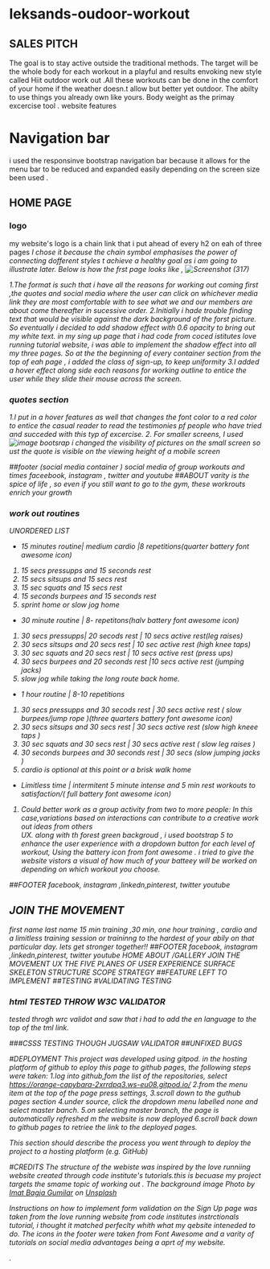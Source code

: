 # leksands-oudoor-workout
## SALES PITCH
The goal is to stay active outside the traditional methods.
The target will be the whole body for each workout in a playful and results envoking new style called Hiit outdoor work out .All these workouts can be done in the comfort of your home if the weather doesn.t allow but better yet outdoor.
The abilty to use things you already own like yours.
Body weight as the primay excercise tool .
website features
# Navigation bar
i used the responsinve bootstrap navigation bar because it allows for the menu bar to be reduced and expanded easily depending on the screen size been used .
## HOME PAGE
### logo
my website's logo is a chain link that i put ahead of every h2 on eah of three pages <i class="fas fa-link">
 I chose it because the chain symbol emphasises the power of connecting dofferent styles t achieve a healthy goal as i am going to illustrate later.
 Below is how the frst page looks like ,
 ![Screenshot (317)](https://user-images.githubusercontent.com/83753891/131582824-183c48eb-3d4d-4249-9f39-b69cf4160e6c.png)

1.The format is such that i have all the reasons for working out coming first  ,the quotes and social media where the user can click on whichever media link they are most comfortable with to see what we and our members are about come thereafter in sucessive order.
 2.Initially i hade trouble finding text that would be visible against the dark background of the forst picture. So eventually i decided to add  shadow effect with 0.6 opacity to bring out my white text. in my sing up page that i  had code from coced istitutes love running tutorial website, i was able to implement the shadow effect into all my three pages.
 So at the the beginning of every container section from  the top of eah page , i added the class of sign-up, to keep uniformity
 3.I added a hover effect along side each reasons for working outline to entice the user while they slide their mouse across the screen.
 ### quotes section
1.I put in a hover features as well that changes the font color to a red color to entice the casual reader to read the testimonies pf people who have tried and succeded with this typ of excercise.
 2. For smaller screens, I used ![image](https://user-images.githubusercontent.com/83753891/131585501-bd88a614-4b0e-4e4b-9749-574000596488.png)
 bootsrap i changed the visibility of pictures on the small screen  so ust the quote is visible on the viewing height of a mobile screen

            
 ##footer (social media container )
 social media of  group workouts and times 
 faceebook, instagram , twitter  and youtube
##ABOUT
varity is the spice of life , so even if you still want to go to the gym, these workrouts enrich your growth
### work out routines
UNORDERED LIST 
 * 15 minutes routine| medium cardio |8 repetitions(quarter battery font awesome icon)
 1. 15 secs pressupps and 15 seconds rest 
 2. 15 secs sitsups and 15 secs rest 
 3. 15 sec squats and 15 secs rest 
 4. 15 seconds burpees and 15 seconds rest 
 5. sprint home or slow jog home
 * 30 minute routine | 8- repetitons(halv battery font awesome icon)
 1. 30 secs pressupps| 20 secods rest | 10 secs active rest(leg raises) 
 2. 30 secs sitsups and 20 secs rest | 10 sec active rest (high knee taps)
 3. 30 sec squats and 20 secs rest   | 10 secs active rest (press ups)
 4. 30 secs burpees and 20 seconds rest |10 secs active rest (jumping  jacks)
 5. slow jog  while taking the long route back home.
 * 1 hour routine | 8-10 repetitions
  1. 30 secs pressupps and 30 secods rest | 30 secs active rest ( slow burpees/jump rope )(three quarters battery font awesome icon)
 2. 30 secs sitsups and 30 secs rest | 30 secs  active rest (slow high kneee taps )
 3. 30 sec squats and 30 secs rest | 30 secs active rest ( slow leg raises )
 4. 30 seconds burpees and 30 seconds rest | 30 secs (slow jumping jacks )
 5. cardio is optional at this point or a brisk walk home 
 
 * Limitless time | intermitent 5 minute intense and 5 min rest workouts to satisfaction/( full battery font awesome icon)
 1. Could better work as a group activity from two  to more people: In this case,variations 
 based on interactions can contribute to a creative work out ideas from others  
 UX. along with th forest green backgroud , i used bootstrap 5 to enhance the user experience with a dropdown button for each level of workout, Using the battery icon from font awesome . i tried to give the website vistors a visual of how much of your batteey will be worked on depending on which workout you choose.
 
 ##FOOTER 
 facebook, instagram ,linkedn,pinterest, twitter youtube
 
  ## JOIN THE MOVEMENT
   first name 
    last name 
    15 min training ,30 min, one hour training , cardio  and a limitless training session or traininng to the hardest of your abily on that particular day.
    lets get stronger together!!
  ##FOOTER 
 facebook, instagram ,linkedn,pinterest, twitter youtube
   HOME 
   ABOUT /GALLERY 
   JOIN THE MOVEMENT
   UX  THE FIVE PLANES OF USER EXPERIENCE
   SURFACE 
   SKELETON 
   STRUCTURE 
   SCOPE
   STRATEGY
   ##FEATURE LEFT TO IMPLEMENT 
   ##TESTING
   #VALIDATING TESTING
   ### html TESTED THROW W3C VALIDATOR
   tested throgh wrc validot and saw that i had to add the en language to the top of the tml link.
   
   ###CSSS TESTING THOUGH JUGSAW VALIDATOR
   ##UNFIXED BUGS
   
   #DEPLOYMENT
   This project was developed using gitpod. in the hosting platform of github
   to eploy this page to github pages, the following steps were taken:
   1.log into github,fom the list of the repositories, select https://orange-capybara-2xrrdpq3.ws-eu08.gitpod.io/
   2.from the menu item at the top of the page press settings,
   3.scroll down to the guthub pages section
   4.under source, click the dropdown menu labelled none and select master banch.
   5.on selecting master branch, the page is automatically refreshed m the website is now deployed
   6.scroll back down to github pages to retriee the link to the deployed pages.
   
 This section should describe the process you went through to deploy the project to a hosting platform (e.g. GitHub)


 
 #CREDITS
 The structure of the webiste was inspired by the love runniing website created through code institute's tutorials.this is becuase my project targets the smame topic of working out .
 The background image  Photo by <a href="https://unsplash.com/@imatbagjagumilar?utm_source=unsplash&utm_medium=referral&utm_content=creditCopyText">Imat Bagja Gumilar</a> on <a href="https://unsplash.com/s/photos/forest?utm_source=unsplash&utm_medium=referral&utm_content=creditCopyText">Unsplash</a>
  
Instructions on how to implement form validation on the Sign Up page was taken from the love running website from code institutes instrctionals tutorial, i thought it matched perfeclty whith what my qebsite inteneded to do.
The icons in the footer were taken from Font Awesome and a varity of tutorials on social media advantages being a aprt of my website.


.
